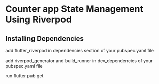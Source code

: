 # Counter app State Management Using Riverpod

## Installing Dependencies
add flutter_riverpod in dependencies section of your pubspec.yaml file

add riverpod_generator and build_runner in dev_dependencies of your pubspec.yaml file

run flutter pub get
 
